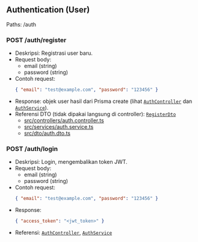## Authentication (User)
Paths: /auth

### POST /auth/register
- Deskripsi: Registrasi user baru.
- Request body:
  - email (string)
  - password (string)
- Contoh request:
  ```json
  { "email": "test@example.com", "password": "123456" }
  ```
- Response: objek user hasil dari Prisma create (lihat [`AuthController`](src/controllers/auth.controller.ts) dan [`AuthService`](src/services/auth.service.ts)).
- Referensi DTO (tidak dipakai langsung di controller): [`RegisterDto`](src/dto/auth.dto.ts)  
  - [src/controllers/auth.controller.ts](src/controllers/auth.controller.ts)  
  - [src/services/auth.service.ts](src/services/auth.service.ts)  
  - [src/dto/auth.dto.ts](src/dto/auth.dto.ts)

### POST /auth/login
- Deskripsi: Login, mengembalikan token JWT.
- Request body:
  - email (string)
  - password (string)
- Contoh request:
  ```json
  { "email": "test@example.com", "password": "123456" }
  ```
- Response:
  ```json
  { "access_token": "<jwt_token>" }
  ```
- Referensi: [`AuthController`](src/controllers/auth.controller.ts), [`AuthService`](src/services/auth.service.ts)

